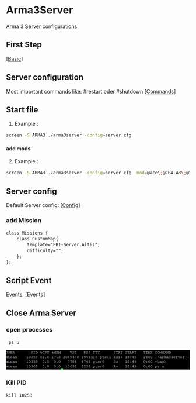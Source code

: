 # Arma3Server
Arma 3 Server configurations

## First Step

[[Basic](https://community.bistudio.com/wiki/Arma_3_Dedicated_Server)]

## Server configuration
Most important commands like: #restart oder #shutdown
[[Commands](https://community.bistudio.com/wiki/Multiplayer_Server_Commands)]

## Start file
1. Example : 

```.sh
screen -S ARMA3 ./arma3server -config=server.cfg   
```
#### add mods
2. Example : 

```.sh
screen -S ARMA3 ./arma3server -config=server.cfg -mod=@ace\;@CBA_A3\;@task_force_radio\;@CUP\ Units\;@CUP\ Vehicles\;@CUP\ Weapons\;
```

## Server config
Default Server config: [[Config](https://community.bistudio.com/wiki/server.cfg)]

### add Mission
```sqf
class Missions {
	class CustomMap{
	    template="FBI-Server.Altis";
	    difficulty="";
	};
};
```
## Script Event
Events: [[Events](https://community.bistudio.com/wiki/Event_Scripts)]

## Close Arma Server

### open processes

```shell
 ps u
```

![loading...](https://github.com/Ktechen/Arma3Server/blob/master/picture/ps-u.PNG)

### Kill PID

```shell
kill 10253
```
